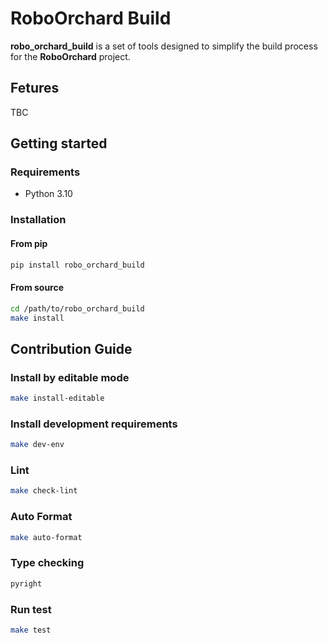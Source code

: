 # RoboOrchard Build

**robo_orchard_build** is a set of tools designed to simplify the build process for the **RoboOrchard** project.

## Fetures

TBC

## Getting started

### Requirements

* Python 3.10

### Installation

#### From pip

```bash
pip install robo_orchard_build
```

#### From source

```bash
cd /path/to/robo_orchard_build
make install
```

## Contribution Guide

### Install by editable mode

```bash
make install-editable
```

### Install development requirements

```bash
make dev-env
```

### Lint

```bash
make check-lint
```

### Auto Format

```bash
make auto-format
```

### Type checking

```bash
pyright
```

### Run test

```bash
make test
```
